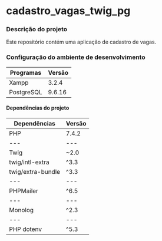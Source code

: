 # cadastro_vagas_twig_pg

### Descrição do projeto

Este repositório contém uma aplicação de cadastro de vagas.

### Configuração do ambiente de desenvolvimento

| Programas  | Versão |
| ---------- | ------ |
| Xampp      | 3.2.4  |
| PostgreSQL | 9.6.16 |

#### Dependências do projeto

| Dependências      | Versão |
| ----------------- | ------ |
| PHP               | 7.4.2  |
| ---               | ---    |
| Twig              | ~2.0   |
| twig/intl-extra   | ^3.3   |
| twig/extra-bundle | ^3.3   |
| ---               | ---    |
| PHPMailer         | ^6.5   |
| ---               | ---    |
| Monolog           | ^2.3   |
| ---               | ---    |
| PHP dotenv        | ^5.3   |
